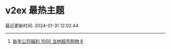 # v2ex 最热主题

最近更新时间: 2024-01-31 12:02:44

--- 
1. [新年公司福利 1000 当地超市购物卡](https://www.v2ex.com/t/1012951) 
